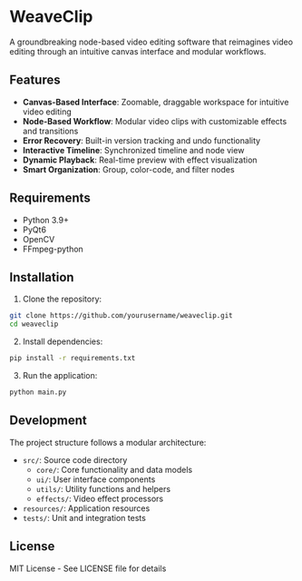 # WeaveClip

A groundbreaking node-based video editing software that reimagines video editing through an intuitive canvas interface and modular workflows.

## Features

- **Canvas-Based Interface**: Zoomable, draggable workspace for intuitive video editing
- **Node-Based Workflow**: Modular video clips with customizable effects and transitions
- **Error Recovery**: Built-in version tracking and undo functionality
- **Interactive Timeline**: Synchronized timeline and node view
- **Dynamic Playback**: Real-time preview with effect visualization
- **Smart Organization**: Group, color-code, and filter nodes

## Requirements

- Python 3.9+
- PyQt6
- OpenCV
- FFmpeg-python

## Installation

1. Clone the repository:
```bash
git clone https://github.com/yourusername/weaveclip.git
cd weaveclip
```

2. Install dependencies:
```bash
pip install -r requirements.txt
```

3. Run the application:
```bash
python main.py
```

## Development

The project structure follows a modular architecture:
- `src/`: Source code directory
  - `core/`: Core functionality and data models
  - `ui/`: User interface components
  - `utils/`: Utility functions and helpers
  - `effects/`: Video effect processors
- `resources/`: Application resources
- `tests/`: Unit and integration tests

## License

MIT License - See LICENSE file for details
